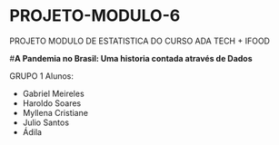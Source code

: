 # PROJETO-MODULO-6
PROJETO MODULO DE ESTATISTICA DO CURSO ADA TECH + IFOOD

#**A Pandemia no Brasil: Uma historia contada através de Dados**

GRUPO 1 
Alunos:
- Gabriel Meireles
- Haroldo Soares
- Myllena Cristiane
- Julio Santos
- Ádila
